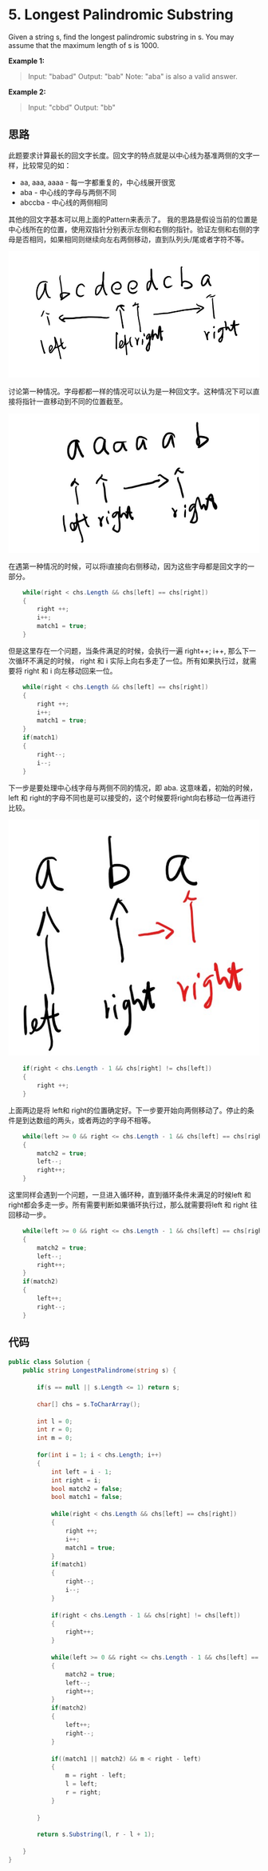 # 5. Longest Palindromic Substring

Given a string s, find the longest palindromic substring in s. You may assume that the maximum length of s is 1000.

**Example 1:**

> Input: "babad"
> Output: "bab"
Note: "aba" is also a valid answer.

**Example 2:**

> Input: "cbbd"
> Output: "bb"

## 思路

此题要求计算最长的回文字长度。回文字的特点就是以中心线为基准两侧的文字一样，比较常见的如：

* aa, aaa, aaaa - 每一字都重复的，中心线展开很宽
* aba - 中心线的字母与两侧不同
* abccba - 中心线的两侧相同

其他的回文字基本可以用上面的Pattern来表示了。
我的思路是假设当前的位置是中心线所在的位置，使用双指针分别表示左侧和右侧的指针。验证左侧和右侧的字母是否相同，如果相同则继续向左右两侧移动，直到队列头/尾或者字符不等。

![img](image/figure.jpg)

讨论第一种情况。字母都都一样的情况可以认为是一种回文字。这种情况下可以直接将指针一直移动到不同的位置截至。

![img](image/figure1.jpg)

在遇第一种情况的时候，可以将i直接向右侧移动，因为这些字母都是回文字的一部分。

```csharp
    while(right < chs.Length && chs[left] == chs[right])
    {
        right ++;
        i++;
        match1 = true;
    }
```

但是这里存在一个问题，当条件满足的时候，会执行一遍 right++; i++, 那么下一次循环不满足的时候， right 和 i 实际上向右多走了一位。所有如果执行过，就需要将 right 和 i 向左移动回来一位。

```csharp
    while(right < chs.Length && chs[left] == chs[right])
    {
        right ++;
        i++;
        match1 = true;
    }
    if(match1)
    {
        right--;
        i--;
    }
```

下一步是要处理中心线字母与两侧不同的情况，即 aba. 这意味着，初始的时候，left 和 right的字母不同也是可以接受的，这个时候要将right向右移动一位再进行比较。

![img](image/figure2.jpg)

```csharp
    if(right < chs.Length - 1 && chs[right] != chs[left])
    {
        right ++;
    }
```

上面两边是将 left和 right的位置确定好。下一步要开始向两侧移动了。停止的条件是到达数组的两头，或者两边的字母不相等。

```csharp
    while(left >= 0 && right <= chs.Length - 1 && chs[left] == chs[right])
    {
        match2 = true;
        left--;
        right++;
    }
```

这里同样会遇到一个问题，一旦进入循环种，直到循环条件未满足的时候left 和 right都会多走一步。所有需要判断如果循环执行过，那么就需要将left 和 right 往回移动一步。

```csharp
    while(left >= 0 && right <= chs.Length - 1 && chs[left] == chs[right])
    {
        match2 = true;
        left--;
        right++;
    }
    if(match2)
    {
        left++;
        right--;
    }
```

## 代码

```csharp
public class Solution {
    public string LongestPalindrome(string s) {

        if(s == null || s.Length <= 1) return s;

        char[] chs = s.ToCharArray();

        int l = 0;
        int r = 0;
        int m = 0;

        for(int i = 1; i < chs.Length; i++)
        {
            int left = i - 1;
            int right = i;
            bool match2 = false;
            bool match1 = false;

            while(right < chs.Length && chs[left] == chs[right])
            {
                right ++;
                i++;
                match1 = true;
            }
            if(match1)
            {
                right--;
                i--;
            }

            if(right < chs.Length - 1 && chs[right] != chs[left])
            {
                right++;
            }

            while(left >= 0 && right <= chs.Length - 1 && chs[left] == chs[right])
            {
                match2 = true;
                left--;
                right++;
            }
            if(match2)
            {
                left++;
                right--;
            }

            if((match1 || match2) && m < right - left)
            {
                m = right - left;
                l = left;
                r = right;
            }

        }

        return s.Substring(l, r - l + 1);

    }
}
```
